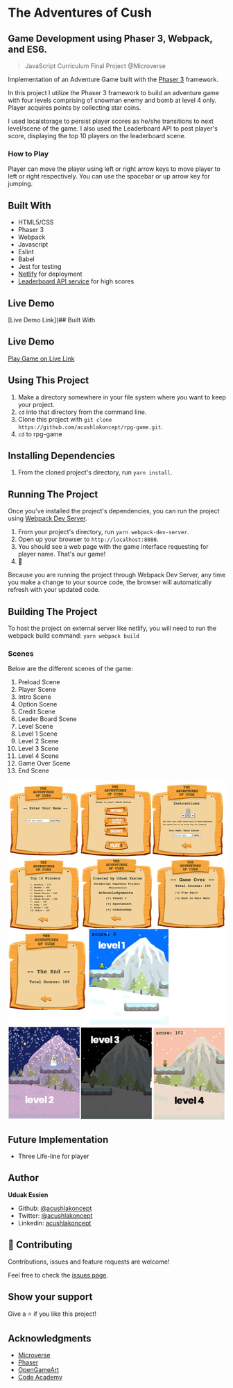 # The Adventures of Cush
## Game Development using Phaser 3, Webpack, and ES6.

> JavaScript Curriculum Final Project @Microverse

Implementation of an Adventure Game built with the [Phaser 3](https://phaser.io/phaser3) framework.

In this project I utilize the Phaser 3 framework to build an adventure game with four levels comprising of snowman enemy and bomb at level 4 only. Player acquires points by collecting star coins.

I used localstorage to persist player scores as he/she transitions to next level/scene of the game.
I also used the Leaderboard API to post player's score, displaying the top 10 players on the leaderboard scene.

### How to Play
Player can move the player using left or right arrow keys to move player to left or right respectively. You can use the spacebar or up arrow key for jumping.

## Built With

- HTML5/CSS
- Phaser 3
- Webpack
- Javascript
- Eslint
- Babel
- Jest for testing
- [Netlify](https://www.netlify.com/) for deployment
- [Leaderboard API service](https://www.notion.so/Leaderboard-API-service-24c0c3c116974ac49488d4eb0267ade3) for high scores

## Live Demo
[Live Demo Link](## Built With

## Live Demo
[Play Game on Live Link](https://cush.netlify.app/)

## Using This Project

1. Make a directory somewhere in your file system where you want to keep your project.
2. `cd` into that directory from the command line.
3. Clone this project with `git clone https://github.com/acushlakoncept/rpg-game.git`.
4. `cd` to rpg-game

## Installing Dependencies

1. From the cloned project's directory, run `yarn install`.

## Running The Project

Once you've installed the project's dependencies, you can run the project using [Webpack Dev Server](https://github.com/webpack/webpack-dev-server).

1. From your project's directory, run `yarn webpack-dev-server`.
2. Open up your browser to `http://localhost:8080`.
3. You should see a web page with the game interface requesting for player name. That's our game!
4. :tada:

Because you are running the project through Webpack Dev Server, any time you make a change to your source code, the browser will automatically refresh with your updated code.

## Building The Project
To host the project on external server like netlify, you will need to run the webpack build command:
`yarn webpack build`


### Scenes
Below are the different scenes of the game:
1. Preload Scene
2. Player Scene
3. Intro Scene
4. Option Scene
5. Credit Scene
6. Leader Board Scene
7. Level Scene
8. Level 1 Scene
9. Level 2 Scene
10. Level 3 Scene
11. Level 4 Scene
12. Game Over Scene
13. End Scene

![screenshot](./assets/screens.jpg)

## Future Implementation
- Three Life-line for player

## Author 

**Uduak Essien**

- Github: [@acushlakoncept](https://github.com/acushlakoncept/)
- Twitter: [@acushlakoncept](https://twitter.com/acushlakoncept)
- Linkedin: [acushlakoncept](https://www.linkedin.com/in/acushlakoncept/)


## 🤝 Contributing

Contributions, issues and feature requests are welcome!

Feel free to check the [issues page](https://github.com/acushlakoncept/rpg-game/issues).

## Show your support

Give a ⭐️ if you like this project!

## Acknowledgments

- [Microverse](https://www.microverse.org/)
- [Phaser](https://phaser.io/)
- [OpenGameArt](https://opengameart.org/)
- [Code Academy](https://www.codecademy.com/learn/learn-phaser)